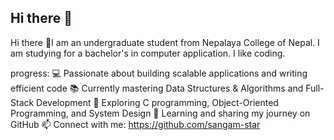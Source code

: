 ## Hi there 👋

Hi there 👋I am an undergraduate student from Nepalaya College of Nepal. I am studying for a bachelor's in computer application. I like coding.

progress:
💻 Passionate about building scalable applications and writing efficient code
📚 Currently mastering Data Structures & Algorithms and Full-Stack Development
🎯 Exploring C programming, Object-Oriented Programming, and System Design
🌱 Learning and sharing my journey on GitHub
📫 Connect with me: https://github.com/sangam-star

